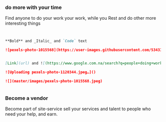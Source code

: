 

### do more with your time

Find anyone to do your work your work, while you Rest and do other more interesting things


```markdown


**Bold** and _Italic_ and `Code` text

![pexels-photo-1015568](https://user-images.githubusercontent.com/53431650/62964005-6a0d9d80-be02-11e9-8301-098211248aea.jpeg)


[Link](url) and ![(https://www.google.com.na/search?q=people+doing+work+for+people&rlz=1C1GCEU_enNA862&tbm=isch&source=iu&ictx=1&fir=X5Ni6wwpKlYaBM%253A%252CQXmQJJc4JvNhlM%252C_&vet=1&usg=AI4_-kRgiKuMZtIm7SJCq5QMEdOOGU29MA&sa=X&ved=2ahUKEwiEnPG2kYDkAhVYUxUIHQN_BzkQ9QEwCnoECAUQCQ#imgrc=X5Ni6wwpKlYaBM:)]

![Uploading pexels-photo-1120344.jpeg…]()

![](master/images/pexels-photo-1015568.jpeg)



```

### Become a vendor

Become part of site-service sell your services and talent to people who need your help, and earn.
